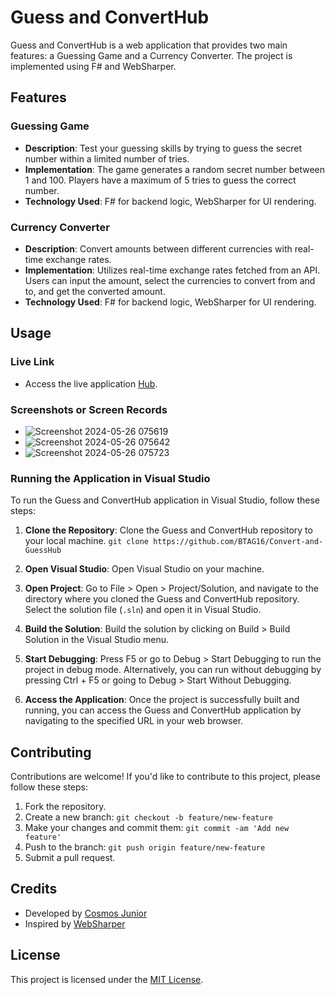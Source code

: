 # Guess and ConvertHub

Guess and ConvertHub is a web application that provides two main features: a Guessing Game and a Currency Converter. The project is implemented using F# and WebSharper.

## Features

### Guessing Game
- **Description**: Test your guessing skills by trying to guess the secret number within a limited number of tries.
- **Implementation**: The game generates a random secret number between 1 and 100. Players have a maximum of 5 tries to guess the correct number.
- **Technology Used**: F# for backend logic, WebSharper for UI rendering.

### Currency Converter
- **Description**: Convert amounts between different currencies with real-time exchange rates.
- **Implementation**: Utilizes real-time exchange rates fetched from an API. Users can input the amount, select the currencies to convert from and to, and get the converted amount.
- **Technology Used**: F# for backend logic, WebSharper for UI rendering.

## Usage

### Live Link
- Access the live application [Hub](https://guessandconverthub.azurewebsites.net/).

### Screenshots or Screen Records
- ![Screenshot 2024-05-26 075619](https://github.com/BTAG16/Convert-and-GuessHub/assets/128963075/cc51371e-fb42-4332-8f9e-e506bf4de2a4)
- ![Screenshot 2024-05-26 075642](https://github.com/BTAG16/Convert-and-GuessHub/assets/128963075/baaaf43f-8dce-4a23-bf14-bc420f593b94)
- ![Screenshot 2024-05-26 075723](https://github.com/BTAG16/Convert-and-GuessHub/assets/128963075/02270b02-3559-4d67-9b68-3473a0ab8b52)




### Running the Application in Visual Studio

To run the Guess and ConvertHub application in Visual Studio, follow these steps:

1. **Clone the Repository**: Clone the Guess and ConvertHub repository to your local machine.
`git clone https://github.com/BTAG16/Convert-and-GuessHub`

2. **Open Visual Studio**: Open Visual Studio on your machine.

3. **Open Project**: Go to File > Open > Project/Solution, and navigate to the directory where you cloned the Guess and ConvertHub repository. Select the solution file (`.sln`) and open it in Visual Studio.

4. **Build the Solution**: Build the solution by clicking on Build > Build Solution in the Visual Studio menu.

5. **Start Debugging**: Press F5 or go to Debug > Start Debugging to run the project in debug mode. Alternatively, you can run without debugging by pressing Ctrl + F5 or going to Debug > Start Without Debugging.

6. **Access the Application**: Once the project is successfully built and running, you can access the Guess and ConvertHub application by navigating to the specified URL in your web browser.

## Contributing
Contributions are welcome! If you'd like to contribute to this project, please follow these steps:
1. Fork the repository.
2. Create a new branch: `git checkout -b feature/new-feature`
3. Make your changes and commit them: `git commit -am 'Add new feature'`
4. Push to the branch: `git push origin feature/new-feature`
5. Submit a pull request.

## Credits
- Developed by [Cosmos Junior](https://github.com/BTAG16)
- Inspired by [WebSharper](https://websharper.com/)

## License
This project is licensed under the [MIT License](LICENSE).
